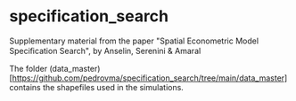 # specification_search
Supplementary material from the paper "Spatial Econometric Model Speciﬁcation Search", by Anselin, Serenini &amp; Amaral

The folder (data_master)[https://github.com/pedrovma/specification_search/tree/main/data_master] contains the shapefiles used in the simulations.
